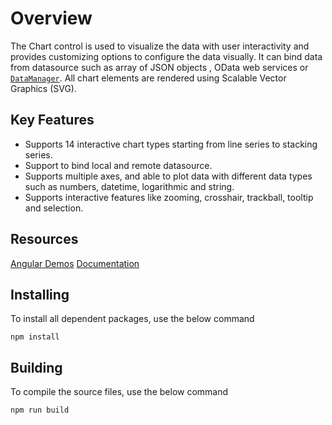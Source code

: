 
# Overview

The Chart control is used to visualize the data with user interactivity and provides customizing options to configure the data visually.
It can bind data from  datasource such as array of JSON objects , OData web services or
[`DataManager`](http://ej2.syncfusion.com/documentation/data/api-dataManager.html). All chart elements are
rendered using Scalable Vector Graphics (SVG).

## Key Features

* Supports 14 interactive chart types starting from line series to stacking series.
* Support to bind local and remote datasource.
* Supports multiple axes, and able to plot data with different data types such as numbers, datetime, logarithmic and string.
* Supports interactive features like zooming, crosshair, trackball, tooltip and selection.

## Resources

[Angular Demos](http://ej2.syncfusion.com/angular/demos/#/chart/line)
[Documentation](http://ej2.syncfusion.com/angular/documentation/chart/)

## Installing

To install all dependent packages, use the below command

```
npm install
```

## Building

To compile the source files, use the below command

```
npm run build
```